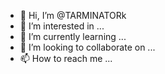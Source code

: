 - 👋 Hi, I’m @TARMINATORk
- 👀 I’m interested in ...
- 🌱 I’m currently learning ...
- 💞️ I’m looking to collaborate on ...
- 📫 How to reach me ...

<!---
TARMINATORk/TARMINATORk is a ✨ special ✨ repository because its `README.md` (this file) appears on your GitHub profile.
You can click the Preview link to take a look at your changes.
--->
